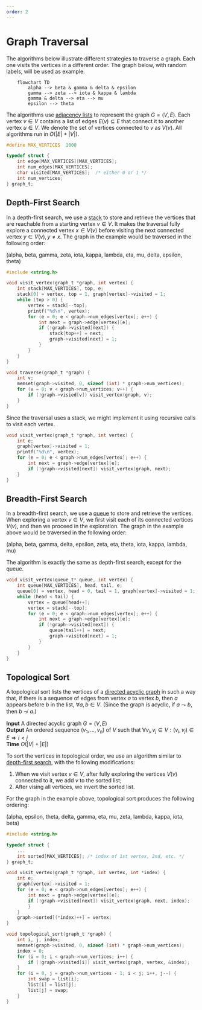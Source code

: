 ```yaml
---
order: 2
---
```


# Graph Traversal

The algorithms below illustrate different strategies to traverse a graph.  Each
one visits the vertices in a different order. The graph below, with random
labels, will be used as example.

```mermaid
    flowchart TD
        alpha --> beta & gamma & delta & epsilon
        gamma --> zeta --> iota & kappa & lambda
        gamma & delta --> eta --> mu
        epsilon --> theta
```

The algorithms use [adjacency lists](./representation.md#adjacency-list) to
represent the graph $G=(V, E)$. Each vertex $v \in V$ contains a list of edges
$E(v) \subseteq E$ that connect it to another vertex $u \in V$.  We denote the
set of vertices connected to $v$ as $V(v)$. All algorithms run in $O(|E| +
|V|)$.

```c
#define MAX_VERTICES  1000

typedef struct {
    int edge[MAX_VERTICES][MAX_VERTICES];
    int num_edges[MAX_VERTICES];
    char visited[MAX_VERTICES];  /* either 0 or 1 */
    int num_vertices;
} graph_t;

```

## Depth-First Search

In a depth-first search, we use a [stack](/structure/stack.md) to store and
retrieve the vertices that are reachable from a starting vertex $v \in V$.  It
makes the traversal fully explore a connected vertex $x \in V(v)$ before
visiting the next connected vertex $y \in V(v), y \neq x$.  The graph in the
example would be traversed in the following order:

(alpha, beta, gamma, zeta, iota, kappa, lambda, eta, mu, delta, epsilon, theta)

```c
#include <string.h>

void visit_vertex(graph_t *graph, int vertex) {
    int stack[MAX_VERTICES], top, e;
    stack[0] = vertex, top = 1, graph[vertex]->visited = 1;
    while (top > 0) {
        vertex = stack[--top];
        printf("%d\n", vertex);
        for (e = 0; e < graph->num_edges[vertex]; e++) {
            int next = graph->edge[vertex][e];
            if (!graph->visited[next]) {
                stack[top++] = next;
                graph->visited[next] = 1;
            }
        }
    }
}

void traverse(graph_t *graph) {
    int v;
    memset(graph->visited, 0, sizeof (int) * graph->num_vertices);
    for (v = 0; v < graph->num_vertices; v++) {
        if (!graph->visied[v]) visit_vertex(graph, v);
    }
}
```

Since the traversal uses a stack, we might implement it using recursive calls to
visit each vertex.

```c
void visit_vertex(graph_t *graph, int vertex) {
    int e;
    graph[vertex]->visited = 1;
    printf("%d\n", vertex);
    for (e = 0; e < graph->num_edges[vertex]; e++) {
        int next = graph->edge[vertex][e];
        if (!graph->visited[next]) visit_vertex(graph, next);
    }
}
```

## Breadth-First Search

In a breadth-first search, we use a [queue](/structure/queue.md) to store and
retrieve the vertices. When exploring a vertex $v \in V$, we first visit each of
its connected vertices $V(v)$, and then we proceed in the exploration.  The
graph in the example above would be traversed in the following order:

(alpha, beta, gamma, delta, epsilon, zeta, eta, theta, iota, kappa, lambda, mu)

The algorithm is exactly the same as depth-first search, except for the queue.

```c
void visit_vertex(queue_t* queue, int vertex) {
    int queue[MAX_VERTICES], head, tail, e;
    queue[0] = vertex, head = 0, tail = 1, graph[vertex]->visited = 1;
    while (head < tail) {
        vertex = queue[head++];
        vertex = stack[--top];
        for (e = 0; e < graph->num_edges[vertex]; e++) {
            int next = graph->edge[vertex][e];
            if (!graph->visited[next]) {
                queue[tail++] = next;
                graph->visited[next] = 1;
            }
        }
    }
}
```

## Topological Sort

A topological sort lists the vertices of a [directed acyclic
graph](./connection.md) in such a way that, if there is a sequence of edges from
vertex $a$ to vertex $b$, then $a$ appears before $b$ in the list, $\forall a, b
\in V$. (Since the graph is acyclic, if $a \leadsto b$, then $b \not\leadsto
a$.)

**Input** A directed acyclic graph $G=(V,E)$ \
**Output** An ordered sequence $(v_1, \ldots, v_n)$ of $V$ such that
         $\forall v_i, v_j \in V: (v_i, v_j) \in E \Rightarrow i < j$ \
**Time** $O(|V| + |E|)$

To sort the vertices in topological order, we use an algorithm similar to
[depth-first search](#depth-first-search), with the following modifications:

1. When we visit vertex $v \in V$, after fully exploring the vertices $V(v)$
   connected to it, we add $v$ to the sorted list;
2. After vising all vertices, we invert the sorted list.

For the graph in the example above, topological sort produces the following
ordering:

(alpha, epsilon, theta, delta, gamma, eta, mu, zeta, lambda, kappa, iota, beta)

```c
#include <string.h>

typedef struct {
    ...
    int sorted[MAX_VERTICES]; /* index of 1st vertex, 2nd, etc. */
} graph_t;

void visit_vertex(graph_t *graph, int vertex, int *index) {
    int e;
    graph[vertex]->visited = 1;
    for (e = 0; e < graph->num_edges[vertex]; e++) {
        int next = graph->edge[vertex][e];
        if (!graph->visited[next]) visit_vertex(graph, next, index);
        }
    }
    graph->sorted[(*index)++] = vertex;
}

void topological_sort(graph_t *graph) {
    int i, j, index;
    memset(graph->visited, 0, sizeof (int) * graph->num_vertices);
    index = 0;
    for (i = 0; i < graph->num_vertices; i++) {
        if (!graph->visited[i]) visit_vertex(graph, vertex, &index);
    }
    for (i = 0, j = graph->num_vertices - 1; i < j; i++, j--) {
        int swap = list[i];
        list[i] = list[j];
        list[j] = swap;
    }
}
```
